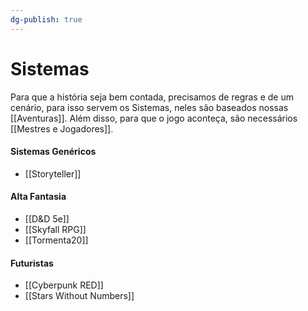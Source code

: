 ```yaml
---
dg-publish: true
---
```

# Sistemas

Para que a história seja bem contada, precisamos de regras e de um cenário, para isso servem os Sistemas, neles são baseados nossas [[Aventuras]].
Além disso, para que o jogo aconteça, são necessários [[Mestres e Jogadores]].

#### Sistemas Genéricos
- [[Storyteller]]

#### Alta Fantasia
- [[D&D 5e]]
- [[Skyfall RPG]]
- [[Tormenta20]]

#### Futuristas
- [[Cyberpunk RED]]
- [[Stars Without Numbers]]